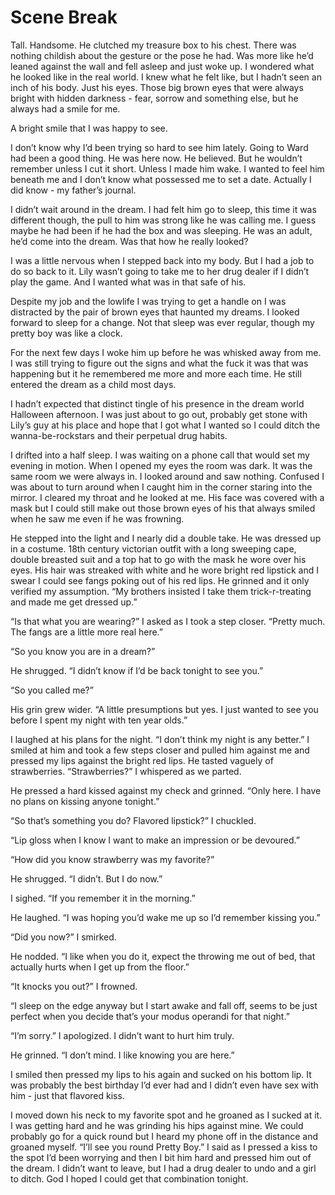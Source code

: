 # Scene Break

Tall. Handsome. He clutched my treasure box to his chest. There was nothing childish about the gesture or the pose he had. Was more like he’d leaned against the wall and fell asleep and just woke up. I wondered what he looked like in the real world. I knew what he felt like, but I hadn’t seen an inch of his body. Just his eyes. Those big brown eyes that were always bright with hidden darkness - fear, sorrow and something else, but he always had a smile for me.

A bright smile that I was happy to see.

I don’t know why I’d been trying so hard to see him lately. Going to Ward had been a good thing. He was here now. He believed. But he wouldn’t remember unless I cut it short. Unless I made him wake. I wanted to feel him beneath me and I don’t know what possessed me to set a date. Actually I did know - my father’s journal.

I didn’t wait around in the dream. I had felt him go to sleep, this time it was different though, the pull to him was strong like he was calling me. I guess maybe he had been if he had the box and was sleeping. He was an adult, he’d come into the dream. Was that how he really looked?

I was a little nervous when I stepped back into my body. But I had a job to do so back to it. Lily wasn’t going to take me to her drug dealer if I didn’t play the game. And I wanted what was in that safe of his.

Despite my job and the lowlife I was trying to get a handle on I was distracted by the pair of brown eyes that haunted my dreams. I looked forward to sleep for a change. Not that sleep was ever regular, though my pretty boy was like a clock.

For the next few days I woke him up before he was whisked away from me. I was still trying to figure out the signs and what the fuck it was that was happening but it he remembered me more and more each time. He still entered the dream as a child most days.

I hadn’t expected that distinct tingle of his presence in the dream world Halloween afternoon. I was just about to go out, probably get stone with Lily’s guy at his place and hope that I got what I wanted so I could ditch the wanna-be-rockstars and their perpetual drug habits.

I drifted into a half sleep. I was waiting on a phone call that would set my evening in motion. When I opened my eyes the room was dark. It was the same room we were always in. I looked around and saw nothing. Confused I was about to turn around when I caught him in the corner staring into the mirror. I cleared my throat and he looked at me. His face was covered with a mask but I could still make out those brown eyes of his that always smiled when he saw me even if he was frowning.

He stepped into the light and I nearly did a double take. He was dressed up in a costume. 18th century victorian outfit with a long sweeping cape, double breasted suit and a top hat to go with the mask he wore over his eyes. His hair was streaked with white and he wore bright red lipstick and I swear I could see fangs poking out of his red lips. He grinned and it only verified my assumption. “My brothers insisted I take them trick-r-treating and made me get dressed up.”

“Is that what you are wearing?” I asked as I took a step closer. “Pretty much. The fangs are a little more real here.”

“So you know you are in a dream?”

He shrugged. “I didn’t know if I’d be back tonight to see you.”

“So you called me?”

His grin grew wider. “A little presumptions but yes. I just wanted to see you before I spent my night with ten year olds.”

I laughed at his plans for the night. “I don’t think my night is any better.” I smiled at him and took a few steps closer and pulled him against me and pressed my lips against the bright red lips. He tasted vaguely of strawberries. “Strawberries?” I whispered as we parted.

He pressed a hard kissed against my check and grinned. “Only here. I have no plans on kissing anyone tonight.”

“So that’s something you do? Flavored lipstick?” I chuckled.

“Lip gloss when I know I want to make an impression or be devoured.”

“How did you know strawberry was my favorite?”

He shrugged. “I didn’t. But I do now.”

I sighed. “If you remember it in the morning.”

He laughed. “I was hoping you’d wake me up so I’d remember kissing you.”

“Did you now?” I smirked.

He nodded. “I like when you do it, expect the throwing me out of bed, that actually hurts when I get up from the floor.”

“It knocks you out?” I frowned.

“I sleep on the edge anyway but I start awake and fall off, seems to be just perfect when you decide that’s your modus operandi for that night.”

“I’m sorry.” I apologized. I didn’t want to hurt him truly.

He grinned. “I don’t mind. I like knowing you are here.”

I smiled then pressed my lips to his again and sucked on his bottom lip. It was probably the best birthday I’d ever had and I didn’t even have sex with him - just that flavored kiss.

I moved down his neck to my favorite spot and he groaned as I sucked at it. I was getting hard and he was grinding his hips against mine. We could probably go for a quick round but I heard my phone off in the distance and groaned myself. “I’ll see you round Pretty Boy.” I said as I pressed a kiss to the spot I’d been worrying and then I bit him hard and pressed him out of the dream. I didn’t want to leave, but I had a drug dealer to undo and a girl to ditch. God I hoped I could get that combination tonight.

